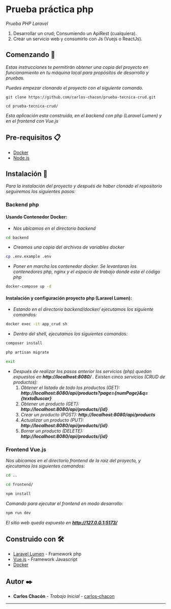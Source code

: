 # Prueba práctica php

_Prueba PHP Laravel_
1. Desarrollar un crud; Consumiendo un ApiRest (cualquiera).
2. Crear un servicio web y consumirlo con Js (Vuejs o ReactJs).

## Comenzando 🚀

_Estas instrucciones te permitirán obtener una copia del proyecto en funcionamiento en tu máquina local para propósitos de desarrollo y pruebas._

_Puedes empezar clonando el proyecto con el siguiente comando._

```
git clone https://github.com/carlos-chacon/prueba-tecnica-crud.git
```

```
cd prueba-tecnica-crud/
```

_Esta aplicación esta construida, en el backend con php (Laravel Lumen) y en el frontend con Vue.js_


## Pre-requisitos 📋

- [Docker](https://www.docker.com/)
- [Node.js](https://nodejs.org/en/download/)


## Instalación 🔧

_Para la instalación del proyecto y después de haber clonado el repositorio seguiremos los siguientes pasos:_

### Backend php
#### Usando Contenedor Docker:

- _Nos ubicamos en el directorio backend_

```bash
cd backend
```

- _Creamos una copia del archivos de variables docker_

```sh
cp .env.example .env
```

- _Poner en marcha los contenedor docker. Se levantaran los contenedores php, nginx y el espacio de trabajo donde esta el código php_

```sh
docker-compose up -d
```

#### Instalación y configuración proyecto php (Laravel Lumen):

- _Estando en el directorio backend/docker/ ejecutamos los siguiente comandos:_

```sh
docker exec -it app_crud sh
```

- _Dentro del shell, ejecutamos los siguientes comandos:_

```sh
composer install
```
```sh
php artisan migrate
```
```sh
exit
```

- _Después de realizar los pasos anterior los servicios (php) quedan expuestos en **http://localhost:8080/** ._
    _Existen cinco servicios (CRUD de productos):_
    1. _Obtener el listado de todo los productos (GET): **http://localhost:8080/api/products?page={numPage}&q={textoBuscar}**_
    2. _Obtener un producto (GET): **http://localhost:8080/api/products/{id}**_
    3. _Crear un producto (POST): **http://localhost:8080/api/products**_
    4. _Actualizar un producto (PUT): **http://localhost:8080/api/products/{id}**_
    5. _Borrar un producto (DELETE): **http://localhost:8080/api/products/{id}**_


### Frontend Vue.js

_Nos ubicamos en el directorio frontend de la raíz del proyecto, y ejecutamos los siguientes comandos:_

```sh
cd ..
```
```sh
cd frontend/
```
```sh
npm install
```

_Comando para ejecutar el frontend en modo desarrollo:_
```sh
npm run dev
```

_El sitio web queda expuesto en **http://127.0.0.1:5173/**_

## Construido con 🛠️

* [Laravel Lumen](https://lumen.laravel.com/) - Framework php
* [Vue.js](https://vuejs.org/) - Framework Javascript
* [Docker](https://www.docker.com/)

## Autor ✒️


* **Carlos Chacón** - *Trabajo Inicial* - [carlos-chacon](https://github.com/carlos-chacon)

---